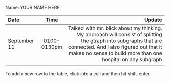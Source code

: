 Name: YOUR NAME HERE

| Date         |    Time     |                                                                                                                                                                                                                       Update |
|:-------------|:-----------:|-----------------------------------------------------------------------------------------------------------------------------------------------------------------------------------------------------------------------------:|
| September 11 | 0100-0130pm |  Talked with mr. blick about  my thinking. My approach will consist of splitting the gtraph into subgraphs that are connected. And I also figured out that it makes no sense to build more than one hospital on any subgraph |
|              |             |                                                                                                                                                                                                                              |


To add a new row to the table, click into a cell and then hit shift-enter.